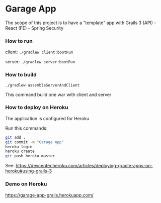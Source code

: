 # Garage App
The scope of this project is to have a "template" app with Grails 3 (API) - React (FE) - Spring Security

### How to run
 
client: 
`./gradlew client:bootRun`

server: 
`./gradlew server:bootRun`


### How to build

`./gradlew assembleServerAndClient`

This command build one war with client and server

### How to deploy on Heroku

The application is configured for Heroku

Run this commands:

```bash
git add .
git commit -m "Garage App"
heroku login
heroku create
git push heroku master
```

See: https://devcenter.heroku.com/articles/deploying-gradle-apps-on-heroku#using-grails-3

### Demo on Heroku
https://garage-app-grails.herokuapp.com/
